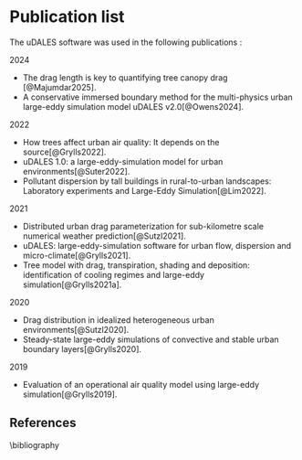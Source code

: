 Publication list
================

The uDALES software was used in the following publications :

2024
- The drag length is key to quantifying tree canopy drag [@Majumdar2025].
- A conservative immersed boundary method for the multi-physics urban large-eddy simulation model uDALES v2.0[@Owens2024].

2022
- How trees affect urban air quality: It depends on the source[@Grylls2022].
- uDALES 1.0: a large-eddy-simulation model for urban environments[@Suter2022].
- Pollutant dispersion by tall buildings in rural-to-urban landscapes: Laboratory experiments and Large-Eddy Simulation[@Lim2022].

2021
- Distributed urban drag parameterization for sub-kilometre scale numerical weather prediction[@Sutzl2021].
- uDALES: large-eddy-simulation software for urban flow, dispersion and micro-climate[@Grylls2021].
- Tree model with drag, transpiration, shading and deposition: identification of cooling regimes and large-eddy simulation[@Grylls2021a].

2020
- Drag distribution in idealized heterogeneous urban environments[@Sutzl2020].
- Steady-state large-eddy simulations of convective and stable urban boundary layers[@Grylls2020].
  
2019
- Evaluation of an operational air quality model using large-eddy simulation[@Grylls2019].

## References

\bibliography
